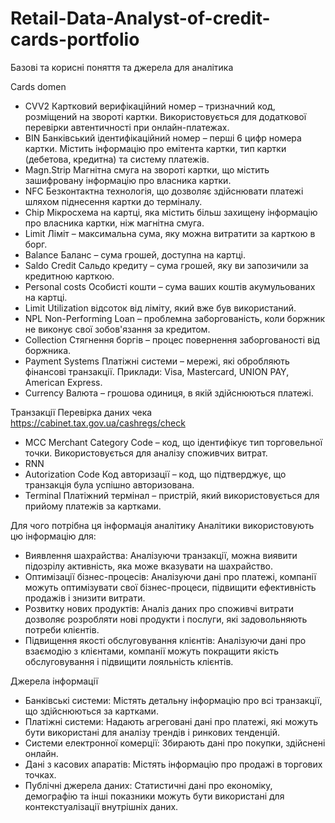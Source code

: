 # Retail-Data-Analyst-of-credit-cards-portfolio
Базові та корисні поняття та джерела для аналітика

Cards domen
* CVV2 Картковий верифікаційний номер – тризначний код, розміщений на звороті картки. Використовується для додаткової перевірки автентичності при онлайн-платежах.
* BIN Банківський ідентифікаційний номер – перші 6 цифр номера картки. Містить інформацію про емітента картки, тип картки (дебетова, кредитна) та систему платежів.
* Magn.Strip Магнітна смуга на звороті картки, що містить зашифровану інформацію про власника картки.
* NFC Безконтактна технологія, що дозволяє здійснювати платежі шляхом піднесення картки до терміналу.
* Chip Мікросхема на картці, яка містить більш захищену інформацію про власника картки, ніж магнітна смуга.
* Limit Ліміт – максимальна сума, яку можна витратити за карткою в борг.
* Balance Баланс – сума грошей, доступна на картці.
* Saldo Credit Сальдо кредиту – сума грошей, яку ви запозичили за кредитною карткою.
* Personal costs Особисті кошти – сума ваших коштів акумульованих на картці.
* Limit Utilization відсоток від ліміту, який вже був використаний.
* NPL Non-Performing Loan – проблемна заборгованість, коли боржник не виконує свої зобов'язання за кредитом.
* Collection Стягнення боргів – процес повернення заборгованості від боржника.
* Payment Systems Платіжні системи – мережі, які обробляють фінансові транзакції. Приклади: Visa, Mastercard, UNION PAY, American Express.
* Currency Валюта – грошова одиниця, в якій здійснюються платежі.

Транзакції 
Перевірка даних чека https://cabinet.tax.gov.ua/cashregs/check
* MCC Merchant Category Code – код, що ідентифікує тип торговельної точки. Використовується для аналізу споживчих витрат.
* RNN  
* Autorization Code Код авторизації – код, що підтверджує, що транзакція була успішно авторизована.
* Terminal Платіжний термінал – пристрій, який використовується для прийому платежів за картками.

Для чого потрібна ця інформація аналітику
Аналітики використовують цю інформацію для:
* Виявлення шахрайства: Аналізуючи транзакції, можна виявити підозрілу активність, яка може вказувати на шахрайство.
* Оптимізації бізнес-процесів: Аналізуючи дані про платежі, компанії можуть оптимізувати свої бізнес-процеси, підвищити ефективність продажів і знизити витрати.
* Розвитку нових продуктів: Аналіз даних про споживчі витрати дозволяє розробляти нові продукти і послуги, які задовольняють потреби клієнтів.
* Підвищення якості обслуговування клієнтів: Аналізуючи дані про взаємодію з клієнтами, компанії можуть покращити якість обслуговування і підвищити лояльність клієнтів.

Джерела інформації
* Банківські системи: Містять детальну інформацію про всі транзакції, що здійснюються за картками.
* Платіжні системи: Надають агреговані дані про платежі, які можуть бути використані для аналізу трендів і ринкових тенденцій.
* Системи електронної комерції: Збирають дані про покупки, здійснені онлайн.
* Дані з касових апаратів: Містять інформацію про продажі в торгових точках.
* Публічні джерела даних: Статистичні дані про економіку, демографію та інші показники можуть бути використані для контекстуалізації внутрішніх даних.
